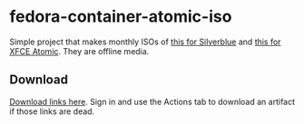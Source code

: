 # fedora-container-atomic-iso

Simple project that makes monthly ISOs of [this for Silverblue](https://quay.io/fedora/fedora-silverblue) and [this for XFCE Atomic](https://gitlab.com/fedora/ostree/ci-test). They are offline media.

## Download

[Download links here](https://nightly.link/charles8191/fedora-container-atomic-iso/workflows/isos/main?preview). Sign in and use the Actions tab to download an artifact if those links are dead.
